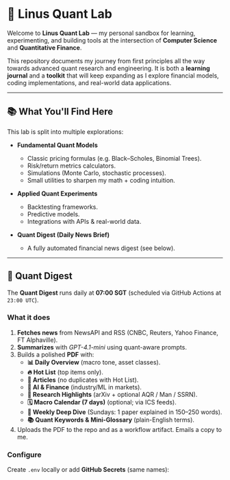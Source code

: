 # 🧮 Linus Quant Lab

Welcome to **Linus Quant Lab** — my personal sandbox for learning, experimenting, and building tools at the intersection of **Computer Science** and **Quantitative Finance**.  

This repository documents my journey from first principles all the way towards advanced quant research and engineering. It is both a **learning journal** and a **toolkit** that will keep expanding as I explore financial models, coding implementations, and real-world data applications.

---

## 📚 What You'll Find Here

This lab is split into multiple explorations:

- **Fundamental Quant Models**  
  - Classic pricing formulas (e.g. Black–Scholes, Binomial Trees).  
  - Risk/return metrics calculators.  
  - Simulations (Monte Carlo, stochastic processes).  
  - Small utilities to sharpen my math + coding intuition.  

- **Applied Quant Experiments**  
  - Backtesting frameworks.  
  - Predictive models.  
  - Integrations with APIs & real-world data.  

- **Quant Digest (Daily News Brief)**  
  - A fully automated financial news digest (see below).  

---

## 📰 Quant Digest

The **Quant Digest** runs daily at **07:00 SGT** (scheduled via GitHub Actions at `23:00 UTC`).

### What it does
1. **Fetches news** from NewsAPI and RSS (CNBC, Reuters, Yahoo Finance, FT Alphaville).
2. **Summarizes** with *GPT-4.1-mini* using quant-aware prompts.
3. Builds a polished **PDF** with:
   - **📊 Daily Overview** (macro tone, asset classes).
   - **🔥 Hot List** (top items only).
   - **📰 Articles** (no duplicates with Hot List).
   - **🤖 AI & Finance** (industry/ML in markets).
   - **📑 Research Highlights** (arXiv + optional AQR / Man / SSRN).
   - **🗓 Macro Calendar (7 days)** (optional; via ICS feeds).
   - **📘 Weekly Deep Dive** (Sundays: 1 paper explained in 150–250 words).
   - **📚 Quant Keywords & Mini-Glossary** (plain-English terms).
4. Uploads the PDF to the repo and as a workflow artifact. Emails a copy to me.

### Configure
Create `.env` locally or add **GitHub Secrets** (same names):

